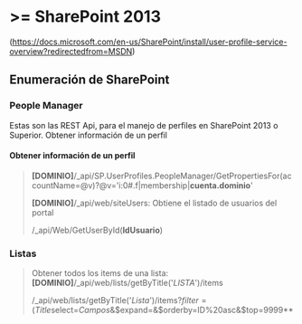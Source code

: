 # >= SharePoint 2013
(https://docs.microsoft.com/en-us/SharePoint/install/user-profile-service-overview?redirectedfrom=MSDN)

## Enumeración de SharePoint

### People Manager
Estas son las REST Api, para el manejo de perfiles en SharePoint 2013 o Superior.
Obtener información de un perfil
#### Obtener información de un perfil

> **[DOMINIO]**/_api/SP.UserProfiles.PeopleManager/GetPropertiesFor(accountName=@v)?@v='i:0#.f|membership|__cuenta.dominio__'
> 
> **[DOMINIO]**/_api/web/siteUsers: Obtiene el listado de usuarios del portal
> 
> /_api/Web/GetUserById(**IdUsuario**)



### Listas
> Obtener todos los items de una lista: **[DOMINIO]**/_api/web/lists/getByTitle('*LISTA*')/items
>
> /_api/web/lists/getByTitle('*Lista*')/items?$filter=(Title%20eq%20%27@**Filtro**%27)&$select=*Campos*&$expand=&$orderby=ID%20asc&$top=9999**
